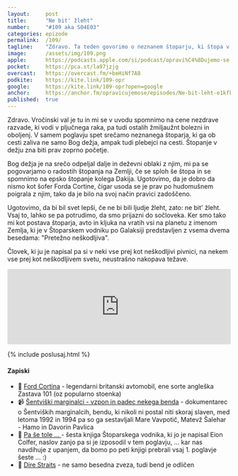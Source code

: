 ```yaml
---
layout: 	post
title:  	"Ne bit' žleht"
number: 	"#109 aka S04E03"
categories:	epizode
permalink:	/109/
tagline: 	"Zdravo. Ta teden govorimo o neznanem štoparju, ki štopa v dežju in o šoferju Forda Cortine. In o tem, da ne bit' žleht."
image:		/assets/img/109.png
apple:		https://podcasts.apple.com/si/podcast/opravi%C4%8Dujemo-se-za-vse-nev%C5%A1e%C4%8Dnosti/id1514750013?i=1000567792589
pocket:		https://pca.st/la97jzjg
overcast:	https://overcast.fm/+beHiNf7A8
podkite:	https://kite.link/109-opr
google:		https://kite.link/109-opr?open=google
anchor:		https://anchor.fm/opravicujemose/episodes/Ne-bit-leht-e1kfkof
published:	true
---
```


Zdravo. Vročinski val je tu in mi se v uvodu spomnimo na cene nezdrave razvade, ki vodi v pljučnega raka, pa tudi ostalih žmiljaužnt bolezni in oboljenj. V samem poglavju spet srečamo neznanega štoparja, ki ga ob cesti zaliva ne samo Bog dežja, ampak tudi plebejci na cesti. Štopanje v dežju zna biti prav zoprno početje. 

Bog dežja je na srečo odpeljal dalje in deževni oblaki z njim, mi pa se pogovarjamo o radostih štopanja na Zemlji, če se sploh še štopa in se spomnimo na epsko štopanje kolega Dakija. Ugotovimo, da je dobro da nismo kot šofer Forda Cortine, čigar usoda se je prav po hudomušnem poigrala z njim, tako da je bilo na svoj način pravici zadoščeno. 

Ugotovimo, da bi bil svet lepši, če ne bi bili ljudje žleht, zato: ne bit' žleht. Vsaj to, lahko se pa potrudimo, da smo prijazni do sočloveka. Ker smo tako mi kot postava štoparja, avto in kljuka na vratih vsi na planetu z imenom Zemlja, ki je v Štoparskem vodniku po Galaksiji predstavljen z vsema dvema besedama: "Pretežno neškodljiva". 

Človek, ki ju je napisal pa si v neki vse prej kot neškodljivi pivnici, na nekem vse prej kot neškodljivem svetu, neustrašno nakopava težave.

<iframe src="https://www.listennotes.com/podcasts/opravičujemo-se-za/ne-bit-žleht-k_SKGYqhzd1/embed/" height="170px" width="100%" style="width: 1px; min-width: 100%;" loading="lazy" frameborder="0" scrolling="no"></iframe>

{% include poslusaj.html %}

<!--break-->

#### Zapiski

- 🚗 [Ford Cortina](https://en.wikipedia.org/wiki/Ford_Cortina) - legendarni britanski avtomobil, ene sorte angleška Zastava 101 (oz popularno stoenka)
- 📹 [Šentviški marginalci - vzpon in padec nekega benda](https://www.youtube.com/watch?v=Esl2kNBSH-8) - dokumentarec o Šentviških marginalcih, bendu, ki nikoli ni postal niti skoraj slaven, med letoma 1992 in 1994 pa so ga sestavljali Mare Vavpotič, Matevž Šalehar - Hamo in Davorin Pavlica
- 📘 [Pa še tole ... ](https://zalozba-pivec.com/knjigarna/pa-se-tole-) - šesta knjiga Štoparskega vodnika, ki jo je napisal Eion Colfer, naslov zanjo pa si je izposodil v tem poglavju, ... kar nas navdihuje z upanjem, da bomo po peti knjigi prebrali vsaj 1. poglavje šeste ... :) 
- 🎸 [Dire Straits](https://en.wikipedia.org/wiki/Dire_Straits) - ne samo besedna zveza, tudi bend je odličen 